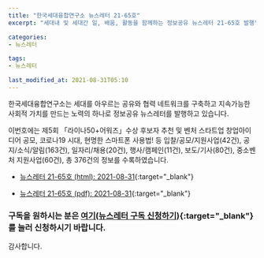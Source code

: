 ```yaml
---
title: "한국세대융합연구소 뉴스레터 21-65호"
excerpt: "세대내 및 세대간 일, 배움, 활동을 함께하는 정보공유 뉴스레터 21-65호 발행" 

categories:
- 뉴스레터

tags:
- 뉴스레터

last_modified_at: 2021-08-31T05:10
---
```


한국세대융합연구소는 세대를 아우르는 공유와 협력 네트워크를 구축하고 지속가능한 사회적 가치를 만드는 노력의 하나로 정보공유 뉴스레터를 발행하고 있습니다.

이번호에는 제5회 「라이나50+어워즈」수상 후보자 추천 및 벤처 스타트업 창업아이디어 공모, 코로나19 시대, 현명한 스마트폰 사용법! 등 입찰/공모/지원사업(42건), 공지/소식/알림(163건), 일자리/채용(20건), 행사/캠페인(11건), 보도/기사(80건), 중소벤처 지원사업(60건), 총 376건의 정보를 수록하였습니다.

* [뉴스레터 21-65호 (html): 2021-08-31](https://gcrcenter.github.io/assets/htmls/gcrc_news_letter_20210831.html){:target="_blank"}

* [뉴스레터 21-65호 (pdf): 2021-08-31](https://gcrcenter.github.io/assets/pdfs/news_letter_20210831.pdf){:target="_blank"}


### 구독을 원하시는 분은 [여기(뉴스레터 구독 신청하기)](https://forms.gle/MJ5gVHCdunBXXWVB7){:target="_blank"} 를 눌러 신청하시기 바랍니다.


감사합니다.